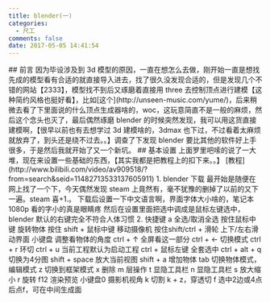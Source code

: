 ```yaml
---
title: blender(一)
categories:
  - 尺工
comments: false
date: 2017-05-05 14:41:54
---
```

<p></p>
<!-- more -->
## 前言
因为毕设涉及到 3d 模型的原因，一直在想怎么去做，刚开始一直是想找先成的模型看有合适的就直接导入进去，找了很久没发现合适的，但是发现几个不错的网站【2333】，模型找不到后又琢磨着直接用 three 去控制顶点进行建模【这种简约风格也挺好看】，比如[这个](http://unseen-music.com/yume/)，后来稍微去看了下里面说的什么顶点生成器啥的，woc，这玩意简直不是一般的麻烦，然后这个念头也灭了，最后偶然琢磨 blender 的时候突然发现，我可以用这货直接建模啊，【很早以前也有去想学过 3d 建模啥的，3dmax 也下过，不过看着太麻烦就放弃了，到头还是绕不过去。。】调查了下发现 blender 要比其他的软件好上手很多，于是然后我就开始了又一个新坑。
## 基本设置
上面罗里吧嗦的说了一大堆，现在来设置一些基础的东西，【其实我都是把教程上的扣下来。。】
[教程](http://www.bilibili.com/video/av909518/?from=search&seid=11482713533137605911)
1. blender 下载
最开始是随便在网上找了一个下，今天偶然发现 steam 上竟然有，毫不犹豫的删掉了以前的又下一遍。steam 喜+1.。
下载后设置一下中文语言啊，界面字体大小啥的，笔记本 1080p 看的字小的真是眼睛疼
然后在设置里面把选中调成是鼠标左键选中，blender 默认的右键完全不符合人体习惯
2. 快捷键
a	全选/取消全选
按住鼠标中键	旋转物体
按住 shift + 鼠标中键 移动摄像机
按住shift/ctrl + 滑轮	上下/左右滑动界面
小键盘 调整看物体的角度
ctrl + ↑ 全屏看这一部分
ctrl + ← 切换模式
ctrl + r 环切
ctrl + u 当前工程默认为启动工程
ctrl + 鼠标左键 全套选中
ctrl + alt + q 切换为4分图
shift + space 放大当前视图
shift + a 增加物体
tab 切换物体模式，编辑模式
z 切换到框架模式
x 删除
m 层操作
t 显隐工具栏
n 显隐工具栏
s 放大缩小
r 旋转
f12 渲染预览
小键盘0 摄影机视角
k 切割  k + z，穿透切
f 选中2边或4点后点f，可在中间生成面
